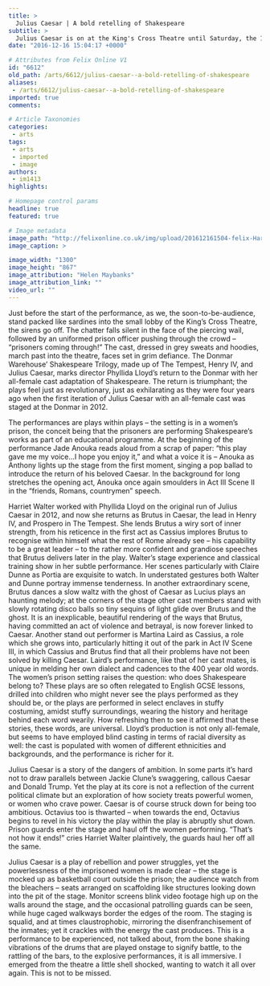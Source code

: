 ```yaml
---
title: >
  Julius Caesar | A bold retelling of Shakespeare
subtitle: >
  Julius Caesar is on at the King's Cross Theatre until Saturday, the 17th of December
date: "2016-12-16 15:04:17 +0000"

# Attributes from Felix Online V1
id: "6612"
old_path: /arts/6612/julius-caesar--a-bold-retelling-of-shakespeare
aliases:
 - /arts/6612/julius-caesar--a-bold-retelling-of-shakespeare
imported: true
comments:

# Article Taxonomies
categories:
 - arts
tags:
 - arts
 - imported
 - image
authors:
 - im1413
highlights:

# Homepage control params
headline: true
featured: true

# Image metadata
image_path: "http://felixonline.co.uk/img/upload/201612161504-felix-Harriet Walter Brutus in Julius Caesar Photos by Helen Maybanks 3.jpg"
image_caption: >

image_width: "1300"
image_height: "867"
image_attribution: "Helen Maybanks"
image_attribution_link: ""
video_url: ""
---
```


Just before the start of the performance, as we, the soon-to-be-audience, stand packed like sardines into the small lobby of the King’s Cross Theatre, the sirens go off. The chatter falls silent in the face of the piercing wail, followed by an uniformed prison officer pushing through the crowd – “prisoners coming through!” The cast, dressed in grey sweats and hoodies, march past into the theatre, faces set in grim defiance. The Donmar Warehouse’ Shakespeare Trilogy, made up of The Tempest, Henry IV, and Julius Caesar, marks director Phyllida Lloyd’s return to the Donmar with her all-female cast adaptation of Shakespeare. The return is triumphant; the plays feel just as revolutionary, just as exhilarating as they were four years ago when the first iteration of Julius Caesar with an all-female cast was staged at the Donmar in 2012.

The performances are plays within plays – the setting is in a women’s prison, the conceit being that the prisoners are performing Shakespeare’s works as part of an educational programme. At the beginning of the performance Jade Anouka reads aloud from a scrap of paper: “this play gave me my voice...I hope you enjoy it,” and what a voice it is – Anouka as Anthony lights up the stage from the first moment, singing a pop ballad to introduce the return of his beloved Caesar. In the background for long stretches the opening act, Anouka once again smoulders in Act III Scene II in the “friends, Romans, countrymen” speech.

Harriet Walter worked with Phyllida Lloyd on the original run of Julius Caesar in 2012, and now she returns as Brutus in Caesar, the lead in Henry IV, and Prospero in The Tempest. She lends Brutus a wiry sort of inner strength, from his reticence in the first act as Cassius implores Brutus to recognise within himself what the rest of Rome already see – his capability to be a great leader – to the rather more confident and grandiose speeches that Brutus delivers later in the play. Walter’s stage experience and classical training show in her subtle performance. Her scenes particularly with Claire Dunne as Portia are exquisite to watch. In understated gestures both Walter and Dunne portray immense tenderness. In another extraordinary scene, Brutus dances a slow waltz with the ghost of Caesar as Lucius plays an haunting melody; at the corners of the stage other cast members stand with slowly rotating disco balls so tiny sequins of light glide over Brutus and the ghost. It is an inexplicable, beautiful rendering of the ways that Brutus, having committed an act of violence and betrayal, is now forever linked to Caesar.
Another stand out performer is Martina Laird as Cassius, a role which she grows into, particularly hitting it out of the park in Act IV Scene III, in which Cassius and Brutus find that all their problems have not been solved by killing Caesar. Laird’s performance, like that of her cast mates, is unique in melding her own dialect and cadences to the 400 year old words. The women’s prison setting raises the question: who does Shakespeare belong to? These plays are so often relegated to English GCSE lessons, drilled into children who might never see the plays performed as they should be, or the plays are performed in select enclaves in stuffy costuming, amidst stuffy surroundings, wearing the history and heritage behind each word wearily. How refreshing then to see it affirmed that these stories, these words, are universal. Lloyd’s production is not only all-female, but seems to have employed blind casting in terms of racial diversity as well: the cast is populated with women of different ethnicities and backgrounds, and the performance is richer for it.

Julius Caesar is a story of the dangers of ambition. In some parts it’s hard not to draw parallels between Jackie Clune’s swaggering, callous Caesar and Donald Trump. Yet the play at its core is not a reflection of the current political climate but an exploration of how society treats powerful women, or women who crave power. Caesar is of course struck down for being too ambitious. Octavius too is thwarted – when towards the end, Octavius begins to revel in his victory the play within the play is abruptly shut down. Prison guards enter the stage and haul off the women performing. “That’s not how it ends!” cries Harriet Walter plaintively, the guards haul her off all the same.

Julius Caesar is a play of rebellion and power struggles, yet the powerlessness of the imprisoned women is made clear – the stage is mocked up as basketball court outside the prison; the audience watch from the bleachers – seats arranged on scaffolding like structures looking down into the pit of the stage. Monitor screens blink video footage high up on the walls around the stage, and the occasional patrolling guards can be seen, while huge caged walkways border the edges of the room. The staging is squalid, and at times claustrophobic, mirroring the disenfranchisement of the inmates; yet it crackles with the energy the cast produces. This is a performance to be experienced, not talked about, from the bone shaking vibrations of the drums that are played onstage to signify battle, to the rattling of the bars, to the explosive performances, it is all immersive. I emerged from the theatre a little shell shocked, wanting to watch it all over again. This is not to be missed.
